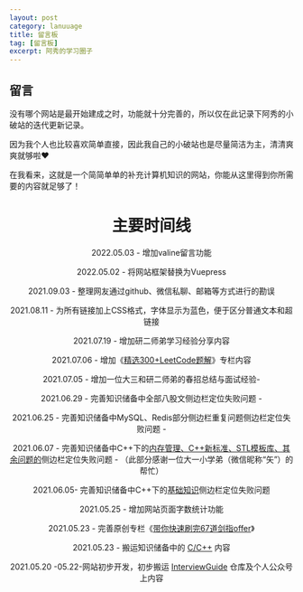 ```yaml
---
layout: post
category: lanuuage
title: 留言板
tag: [留言板]
excerpt: 阿秀的学习圈子
---
```


## 留言

没有哪个网站是最开始建成之时，功能就十分完善的，所以仅在此记录下阿秀的小破站的迭代更新记录。

因为我个人也比较喜欢简单直接，因此我自己的小破站也是尽量简洁为主，清清爽爽就够啦❤️

在我看来，这就是一个简简单单的补充计算机知识的网站，你能从这里得到你所需要的内容就足够了！

<!--

大家也不要让我给这个网站加什么各种酷炫的功能，你尽管提！加了算我输！

<div align="center">
    <img style="align:center;"  src="https://cdn.jsdelivr.net/gh/forthespada/mediaImage2@4.8/202106/任性.png" style="zoom:10%;" />
</div>
-->



<div align="center">
  <h1>
    主要时间线
  </h1>



2022.05.03 - 增加valine留言功能

2022.05.02 - 将网站框架替换为Vuepress

2021.09.03 - 整理网友通过github、微信私聊、邮箱等方式进行的勘误

2021.08.11 - 为所有链接加上CSS格式，字体显示为蓝色，便于区分普通文本和超链接

2021.07.19 - 增加研二师弟学习经验分享内容

2021.07.06 - 增加《[精选300+LeetCode题解](https://interviewguide.cn/#/Doc/Knowledge/%E7%AE%97%E6%B3%95/LeetCode%E9%A2%98%E8%A7%A3/README)》专栏内容

2021.07.05 - 增加一位大三和研二师弟的春招总结与面试经验-

2021.06.29 - 完善知识储备中全部八股文侧边栏定位失败问题 - 

 2021.06.25 - 完善知识储备中MySQL、Redis部分侧边栏重复问题侧边栏定位失败问题 -

2021.06.07 - 完善知识储备中C++下的[内存管理、C++新标准、STL模板库、其余问题的](Doc/Knowledge/C++/README.md)侧边栏定位失败问题 - （此部分感谢一位大一小学弟（微信昵称“矢”）的帮忙）

2021.06.05- 完善知识储备中C++下的[基础知识](Doc/Knowledge/C++/基础语法/基础语法.md)侧边栏定位失败问题

2021.05.25 - 增加网站页面字数统计功能 

2021.05.23 - 完善原创专栏《[带你快速刷完67道剑指offer](https://interviewguide.cn/#/Doc/Knowledge/%E7%AE%97%E6%B3%95/%E5%B8%A6%E4%BD%A0%E5%BF%AB%E9%80%9F%E5%88%B7%E5%AE%8C67%E9%81%93%E5%89%91%E6%8C%87offer/README)》

2021.05.23 - 搬运知识储备中的 [C/C++](Doc/Knowledge/C++/README.md) 内容

2021.05.20 -05.22-网站初步开发，初步搬运 [InterviewGuide](https://github.com/forthespada/InterviewGuide) 仓库及个人公众号上内容









